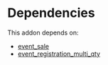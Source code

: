 # Dependencies

This addon depends on:

- [event_sale](https://github.com/bringout/oca-ocb-sale/tree/3e269fa48ad4d81d3305977a3a962b1dc0f75ef3/odoo-bringout-oca-ocb-event_sale)
- [event_registration_multi_qty](https://github.com/bringout/oca-mrp)
